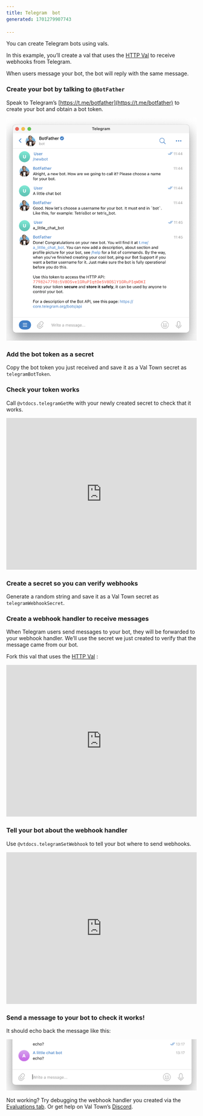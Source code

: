 ```yaml
---
title: Telegram  bot
generated: 1701279907743

---
```


You can create Telegram bots using vals.

In this example, you’ll create a val that uses the [HTTP Val](../http-val) to
receive webhooks from Telegram.

When users message your bot, the bot will reply with the same message.

### Create your bot by talking to `@BotFather`

Speak to Telegram’s [https://t.me/botfather](https://t.me/botfather) to create
your bot and obtain a bot token.

![Screenshot 2023-06-23 at 11.46.35.png](./create-a-telegram-echo-bot/screenshot_2023-06-23_at_114635.png)

### Add the bot token as a secret

Copy the bot token you just received and save it as a Val Town secret as
`telegramBotToken`.

### Check your token works

Call `@vtdocs.telegramGetMe` with your newly created secret to check that it
works.

<div class="not-content">
  <iframe src="https://www.val.town/embed/vtdocs.getMeExample" width="100%" frameborder="no" style="height: 400px;">
    &#x20;
  </iframe>
</div>

### Create a secret so you can verify webhooks

Generate a random string and save it as a Val Town secret as
`telegramWebhookSecret`.

### Create a webhook handler to receive messages

When Telegram users send messages to your bot, they will be forwarded to your
webhook handler. We’ll use the secret we just created to verify that the message
came from our bot.

Fork this val that uses the [HTTP Val](../http-val) :

<div class="not-content">
  <iframe src="https://www.val.town/embed/neverstew.telegramWebhookEchoMessage" width="100%" frameborder="no" style="height: 400px;">
    &#x20;
  </iframe>
</div>

### Tell your bot about the webhook handler

Use `@vtdocs.telegramSetWebhook` to tell your bot where to send webhooks.

<div class="not-content">
  <iframe src="https://www.val.town/embed/neverstew.setWebhookExample" width="100%" frameborder="no" style="height: 400px;">
    &#x20;
  </iframe>
</div>

### Send a message to your bot to check it works!

It should echo back the message like this:

![Screenshot 2023-06-23 at 13.17.52.png](./create-a-telegram-echo-bot/screenshot_2023-06-23_at_131752.png)

Not working? Try debugging the webhook handler you created via the
[Evaluations tab](https://www.val.town/settings/evaluations). Or get help on Val
Town’s [Discord](https://discord.gg/dHv45uN5RY).
